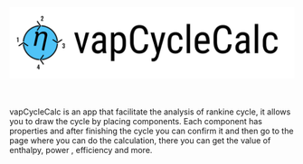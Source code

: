 <p align="center">
  <img src="https://github.com/ImadSaddik/vapCycleCalc/blob/master/img/logo_with_text.svg" alt="vapCycleCalc logo">
</p>


<br></br>
vapCycleCalc is an app that facilitate the analysis of rankine cycle, it
allows you to draw the cycle by placing components. Each component has properties
and after finishing the cycle you can confirm it and then go to the page
where you can do the calculation, there you can get the value of enthalpy, power
, efficiency and more.
